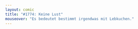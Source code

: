 ```yaml
---
layout: comic
title: "#1774: Keine Lust"
mouseover: "Es bedeutet bestimmt irgendwas mit Lebkuchen."
---
```

